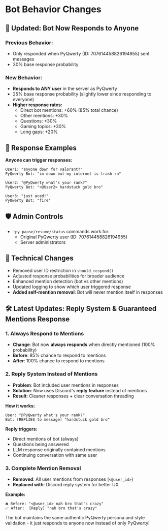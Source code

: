 # Bot Behavior Changes

## 🔄 Updated: Bot Now Responds to Anyone

### Previous Behavior:
- Only responded when PyQwerty (ID: 707614458826194955) sent messages
- 30% base response probability

### New Behavior:
- **Responds to ANY user** in the server as PyQwerty
- 25% base response probability (slightly lower since responding to everyone)
- **Higher response rates:**
  - Direct bot mentions: +60% (85% total chance)
  - Other mentions: +30% 
  - Questions: +30%
  - Gaming topics: +30%
  - Long gaps: +20%

## 🎯 Response Examples

**Anyone can trigger responses:**
```
User1: "anyone down for valorant?"
PyQwerty Bot: "im down but my internet is trash rn"

User2: "@PyQwerty what's your rank?"
PyQwerty Bot: "<@User2> hardstuck gold bro"

User3: "just aced!"
PyQwerty Bot: "fire"
```

## 🛡️ Admin Controls
- `!py pause/resume/status` commands work for:
  - Original PyQwerty user (ID: 707614458826194955)
  - Server administrators

## 🔧 Technical Changes
- Removed user ID restriction in `should_respond()`
- Adjusted response probabilities for broader audience
- Enhanced mention detection (bot vs other mentions)
- Updated logging to show which user triggered response
- **Added self-mention removal**: Bot will never mention itself in responses

## 🛠️ Latest Updates: Reply System & Guaranteed Mentions Response

### 1. Always Respond to Mentions
- **Change**: Bot now **always responds** when directly mentioned (100% probability)
- **Before**: 85% chance to respond to mentions  
- **After**: 100% chance to respond to mentions

### 2. Reply System Instead of Mentions
- **Problem**: Bot included user mentions in responses
- **Solution**: Now uses Discord's **reply feature** instead of mentions
- **Result**: Cleaner responses + clear conversation threading

**How it works:**
```
User: "@PyQwerty what's your rank?"
Bot: [REPLIES to message] "hardstuck gold bro"
```

**Reply triggers:**
- Direct mentions of bot (always)
- Questions being answered  
- LLM response originally contained mentions
- Continuing conversation with same user

### 3. Complete Mention Removal
- **Removed**: All user mentions from responses (`<@user_id>`)
- **Replaced with**: Discord reply system for better UX

**Example:**
```
❌ Before: "<@user_id> nah bro that's crazy"
✅ After:  [Reply] "nah bro that's crazy"
```

The bot maintains the same authentic PyQwerty persona and style validation - it just responds to anyone now instead of only PyQwerty!